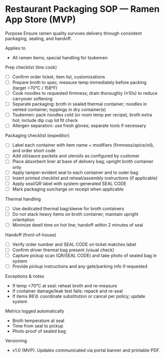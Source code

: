 # Restaurant Packaging SOP — Ramen App Store (MVP)

Purpose
Ensure ramen quality survives delivery through consistent packaging, sealing, and handoff.

Applies to
- All ramen items; special handling for tsukemen

Prep checklist (line cook)
- [ ] Confirm order ticket, item list, customizations
- [ ] Prepare broth to spec; measure temp immediately before packing (target >70°C / 158°F)
- [ ] Cook noodles to requested firmness; drain thoroughly (≥10s) to reduce carryover softening
- [ ] Separate packaging: broth in sealed thermal container; noodles in vented container; toppings in dry container(s)
- [ ] Tsukemen: pack noodles cold (or room temp per recipe), broth extra hot; include dip cup lid fit check
- [ ] Allergen separation: use fresh gloves; separate tools if necessary

Packaging checklist (expeditor)
- [ ] Label each container with item name + modifiers (firmness/spice/oil), and order short code
- [ ] Add oil/sauce packets and utensils as configured by customer
- [ ] Place absorbent liner at base of delivery bag; upright broth container only
- [ ] Apply tamper-evident seal to each container and to outer bag
- [ ] Insert printed checklist and reheat/assembly instructions (if applicable)
- [ ] Apply seal/QR label with system-generated SEAL CODE
- [ ] Mark packaging surcharge on receipt when applicable

Thermal handling
- [ ] Use dedicated thermal bag/sleeve for broth containers
- [ ] Do not stack heavy items on broth container; maintain upright orientation
- [ ] Minimize dwell time on hot line; handoff within 2 minutes of seal

Handoff (front-of-house)
- [ ] Verify order number and SEAL CODE on ticket matches label
- [ ] Confirm driver thermal bag present (visual check)
- [ ] Capture pickup scan (QR/SEAL CODE) and take photo of sealed bag in system
- [ ] Provide pickup instructions and any gate/parking info if requested

Exceptions & notes
- If temp <70°C at seal: reheat broth and re-measure
- If container damage/leak test fails: repack and re-seal
- If items 86’d: coordinate substitution or cancel per policy; update system

Metrics logged automatically
- Broth temperature at seal
- Time from seal to pickup
- Photo proof of sealed bag

Versioning
- v1.0 (MVP). Updates communicated via portal banner and printable PDF.

